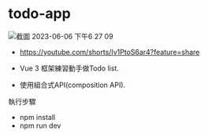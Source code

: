 # todo-app

![截圖 2023-06-06 下午6 27 09](https://github.com/Hsubetty/Vue3-todo-app/assets/123808430/2981adad-ea0b-46ac-b383-25c610764c1d)
- https://youtube.com/shorts/Iv1PtoS6ar4?feature=share

- Vue 3 框架練習動手做Todo list.
- 使用組合式API(composition API).

 執行步驟
- npm install
- npm run dev

